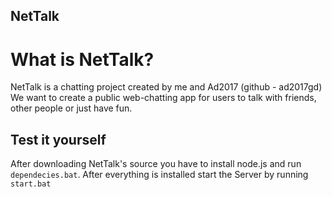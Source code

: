 ## NetTalk
# What is NetTalk?
NetTalk is a chatting project created by me and Ad2017 (github - ad2017gd)
We want to create a public web-chatting app for users to talk with friends, other people or just have fun.

## Test it yourself
After downloading NetTalk's source you have to install node.js and run `dependecies.bat`. After everything is installed start the Server by running `start.bat`